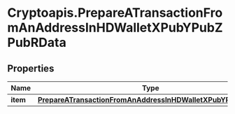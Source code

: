 # Cryptoapis.PrepareATransactionFromAnAddressInHDWalletXPubYPubZPubRData

## Properties

Name | Type | Description | Notes
------------ | ------------- | ------------- | -------------
**item** | [**PrepareATransactionFromAnAddressInHDWalletXPubYPubZPubRI**](PrepareATransactionFromAnAddressInHDWalletXPubYPubZPubRI.md) |  | 



